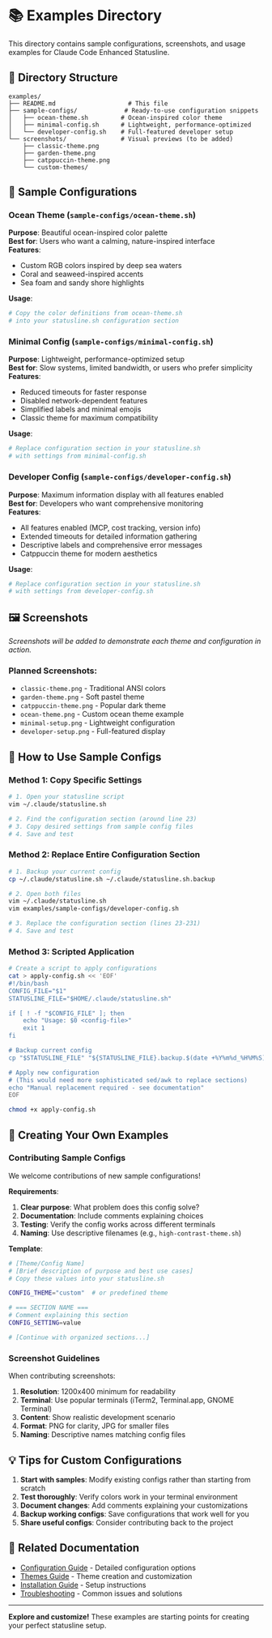# 📚 Examples Directory

This directory contains sample configurations, screenshots, and usage examples for Claude Code Enhanced Statusline.

## 📁 Directory Structure

```
examples/
├── README.md                    # This file
├── sample-configs/             # Ready-to-use configuration snippets
│   ├── ocean-theme.sh         # Ocean-inspired color theme
│   ├── minimal-config.sh      # Lightweight, performance-optimized
│   └── developer-config.sh    # Full-featured developer setup
└── screenshots/               # Visual previews (to be added)
    ├── classic-theme.png
    ├── garden-theme.png
    ├── catppuccin-theme.png
    └── custom-themes/
```

## 🎨 Sample Configurations

### Ocean Theme (`sample-configs/ocean-theme.sh`)
**Purpose**: Beautiful ocean-inspired color palette  
**Best for**: Users who want a calming, nature-inspired interface  
**Features**: 
- Custom RGB colors inspired by deep sea waters
- Coral and seaweed-inspired accents
- Sea foam and sandy shore highlights

**Usage**:
```bash
# Copy the color definitions from ocean-theme.sh
# into your statusline.sh configuration section
```

### Minimal Config (`sample-configs/minimal-config.sh`)  
**Purpose**: Lightweight, performance-optimized setup  
**Best for**: Slow systems, limited bandwidth, or users who prefer simplicity  
**Features**:
- Reduced timeouts for faster response
- Disabled network-dependent features
- Simplified labels and minimal emojis
- Classic theme for maximum compatibility

**Usage**:
```bash
# Replace configuration section in your statusline.sh
# with settings from minimal-config.sh
```

### Developer Config (`sample-configs/developer-config.sh`)
**Purpose**: Maximum information display with all features enabled  
**Best for**: Developers who want comprehensive monitoring  
**Features**:
- All features enabled (MCP, cost tracking, version info)
- Extended timeouts for detailed information gathering
- Descriptive labels and comprehensive error messages
- Catppuccin theme for modern aesthetics

**Usage**:
```bash
# Replace configuration section in your statusline.sh  
# with settings from developer-config.sh
```

## 🖼️ Screenshots

*Screenshots will be added to demonstrate each theme and configuration in action.*

### Planned Screenshots:
- `classic-theme.png` - Traditional ANSI colors
- `garden-theme.png` - Soft pastel theme  
- `catppuccin-theme.png` - Popular dark theme
- `ocean-theme.png` - Custom ocean theme example
- `minimal-setup.png` - Lightweight configuration
- `developer-setup.png` - Full-featured display

## 🔧 How to Use Sample Configs

### Method 1: Copy Specific Settings
```bash
# 1. Open your statusline script
vim ~/.claude/statusline.sh

# 2. Find the configuration section (around line 23)
# 3. Copy desired settings from sample config files
# 4. Save and test
```

### Method 2: Replace Entire Configuration Section
```bash
# 1. Backup your current config
cp ~/.claude/statusline.sh ~/.claude/statusline.sh.backup

# 2. Open both files
vim ~/.claude/statusline.sh
vim examples/sample-configs/developer-config.sh

# 3. Replace the configuration section (lines 23-231) 
# 4. Save and test
```

### Method 3: Scripted Application
```bash
# Create a script to apply configurations
cat > apply-config.sh << 'EOF'
#!/bin/bash
CONFIG_FILE="$1"
STATUSLINE_FILE="$HOME/.claude/statusline.sh"

if [ ! -f "$CONFIG_FILE" ]; then
    echo "Usage: $0 <config-file>"
    exit 1
fi

# Backup current config
cp "$STATUSLINE_FILE" "${STATUSLINE_FILE}.backup.$(date +%Y%m%d_%H%M%S)"

# Apply new configuration
# (This would need more sophisticated sed/awk to replace sections)
echo "Manual replacement required - see documentation"
EOF

chmod +x apply-config.sh
```

## 🎨 Creating Your Own Examples

### Contributing Sample Configs
We welcome contributions of new sample configurations! 

**Requirements**:
1. **Clear purpose**: What problem does this config solve?
2. **Documentation**: Include comments explaining choices
3. **Testing**: Verify the config works across different terminals
4. **Naming**: Use descriptive filenames (e.g., `high-contrast-theme.sh`)

**Template**:
```bash
# [Theme/Config Name]
# [Brief description of purpose and best use cases]
# Copy these values into your statusline.sh

CONFIG_THEME="custom"  # or predefined theme

# === SECTION NAME ===
# Comment explaining this section
CONFIG_SETTING=value

# [Continue with organized sections...]
```

### Screenshot Guidelines
When contributing screenshots:
1. **Resolution**: 1200x400 minimum for readability
2. **Terminal**: Use popular terminals (iTerm2, Terminal.app, GNOME Terminal)
3. **Content**: Show realistic development scenario
4. **Format**: PNG for clarity, JPG for smaller files
5. **Naming**: Descriptive names matching config files

## 💡 Tips for Custom Configurations

1. **Start with samples**: Modify existing configs rather than starting from scratch
2. **Test thoroughly**: Verify colors work in your terminal environment
3. **Document changes**: Add comments explaining your customizations
4. **Backup working configs**: Save configurations that work well for you
5. **Share useful configs**: Consider contributing back to the project

## 🔗 Related Documentation

- [Configuration Guide](../docs/configuration.md) - Detailed configuration options
- [Themes Guide](../docs/themes.md) - Theme creation and customization
- [Installation Guide](../docs/installation.md) - Setup instructions
- [Troubleshooting](../docs/troubleshooting.md) - Common issues and solutions

---

**Explore and customize!** These examples are starting points for creating your perfect statusline setup.
